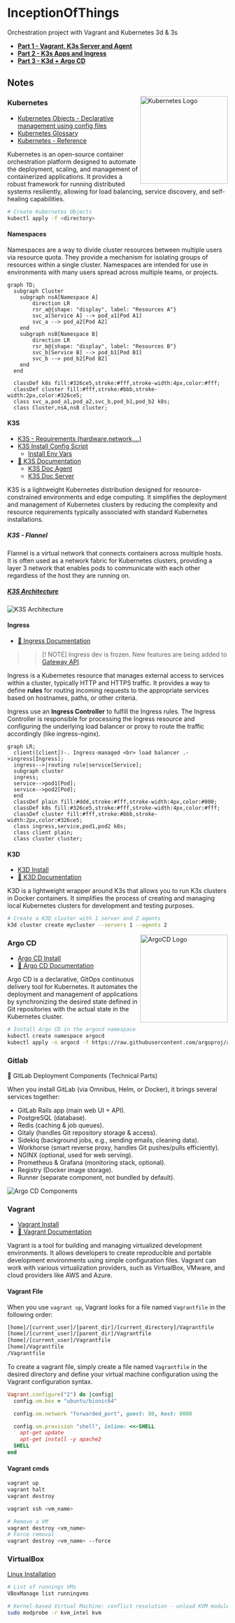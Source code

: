 # InceptionOfThings

Orchestration project with Vagrant and Kubernetes 3d &amp; 3s

- [**Part 1 - Vagrant, K3s Server and Agent**](./p1/)
- [**Part 2 - K3s Apps and Ingress**](./p2/)
- [**Part 3 - K3d + Argo CD**](./p3/)

## Notes

<img src="https://www.svgrepo.com/show/376331/kubernetes.svg" alt="Kubernetes Logo" title="Kubernetes Logo" width="200" align="right" />

### Kubernetes

- [Kubernetes Objects - Declarative management using config files](https://kubernetes.io/docs/tasks/manage-kubernetes-objects/declarative-config/)
- [Kubernetes Glossary](https://kubernetes.io/docs/reference/glossary/?fundamental=true)
- [Kubernetes - Reference](https://kubernetes.io/docs/reference/)

Kubernetes is an open-source container orchestration platform designed to automate the deployment, scaling, and management of containerized applications. It provides a robust framework for running distributed systems resiliently, allowing for load balancing, service discovery, and self-healing capabilities.

```bash
# Create Kubernetes Objects
kubectl apply -f <directory>
```

#### Namespaces

Namespaces are a way to divide cluster resources between multiple users via resource quota. They provide a mechanism for isolating groups of resources within a single cluster. Namespaces are intended for use in environments with many users spread across multiple teams, or projects.

```mermaid
graph TD;
  subgraph Cluster
    subgraph nsA[Namespace A]
        direction LR
        rsr_a@{shape: "display", label: "Resources A"}
        svc_a[Service A] --> pod_a1[Pod A1]
        svc_a --> pod_a2[Pod A2]
    end
    subgraph nsB[Namespace B]
        direction LR
        rsr_b@{shape: "display", label: "Resources B"}
        svc_b[Service B] --> pod_b1[Pod B1]
        svc_b --> pod_b2[Pod B2]
    end
  end

  classDef k8s fill:#326ce5,stroke:#fff,stroke-width:4px,color:#fff;
  classDef cluster fill:#fff,stroke:#bbb,stroke-width:2px,color:#326ce5;
  class svc_a,pod_a1,pod_a2,svc_b,pod_b1,pod_b2 k8s;
  class Cluster,nsA,nsB cluster;
```

#### K3S

- [K3S - Requirements (hardware,network,...)](https://docs.k3s.io/installation/requirements?os=debian)
- [K3S Install Config Script](https://docs.k3s.io/installation/configuration)
  - [Install Env Vars](https://docs.k3s.io/reference/env-variables)
- [📑 K3S Documentation](https://docs.k3s.io/)
  - [K3S Doc Agent](https://docs.k3s.io/cli/agent)
  - [K3S Doc Server](https://docs.k3s.io/cli/server)

K3S is a lightweight Kubernetes distribution designed for resource-constrained environments and edge computing. It simplifies the deployment and management of Kubernetes clusters by reducing the complexity and resource requirements typically associated with standard Kubernetes installations.

##### K3S - Flannel

Flannel is a virtual network that connects containers across multiple hosts. It is often used as a network fabric for Kubernetes clusters, providing a layer 3 network that enables pods to communicate with each other regardless of the host they are running on.

##### [K3S Architecture](https://docs.k3s.io/architecture/)

![K3S Architecture](https://docs.k3s.io/assets/images/how-it-works-k3s-revised-9c025ef482404bca2e53a89a0ba7a3c5.svg)

#### Ingress

- [📑 Ingress Documentation](https://kubernetes.io/docs/concepts/services-networking/ingress/)

> > [! NOTE]
> > Ingress dev is frozen. New features are being added to [Gateway API](https://kubernetes.io/docs/concepts/services-networking/gateway/).

Ingress is a Kubernetes resource that manages external access to services within a cluster, typically HTTP and HTTPS traffic. It provides a way to define **rules** for routing incoming requests to the appropriate services based on hostnames, paths, or other criteria.

Ingress use an **Ingress Controller** to fulfill the Ingress rules. The Ingress Controller is responsible for processing the Ingress resource and configuring the underlying load balancer or proxy to route the traffic accordingly (like ingress-nginx).

```mermaid
graph LR;
  client([client])-. Ingress-managed <br> load balancer .->ingress[Ingress];
  ingress-->|routing rule|service[Service];
  subgraph cluster
  ingress;
  service-->pod1[Pod];
  service-->pod2[Pod];
  end
  classDef plain fill:#ddd,stroke:#fff,stroke-width:4px,color:#000;
  classDef k8s fill:#326ce5,stroke:#fff,stroke-width:4px,color:#fff;
  classDef cluster fill:#fff,stroke:#bbb,stroke-width:2px,color:#326ce5;
  class ingress,service,pod1,pod2 k8s;
  class client plain;
  class cluster cluster;
```

#### K3D

- [K3D Install](https://k3d.io/v5.4.6/#installation)
- [📑 K3D Documentation](https://k3d.io/v5.4.6/#documentation)

K3D is a lightweight wrapper around K3s that allows you to run K3s clusters in Docker containers. It simplifies the process of creating and managing local Kubernetes clusters for development and testing purposes.

```bash
# Create a K3D cluster with 1 server and 2 agents
k3d cluster create mycluster --servers 1 --agents 2
```

<img src="https://argo-cd.readthedocs.io/en/stable/assets/logo.png" title="ArgoCD Logo" alt="ArgoCD Logo" align="right" width="200" />

### Argo CD

- [Argo CD Install](https://argo-cd.readthedocs.io/en/stable/getting_started/)
- [📑 Argo CD Documentation](https://argo-cd.readthedocs.io)

Argo CD is a declarative, GitOps continuous delivery tool for Kubernetes. It automates the deployment and management of applications by synchronizing the desired state defined in Git repositories with the actual state in the Kubernetes cluster.

```bash
# Install Argo CD in the argocd namespace
kubectl create namespace argocd
kubectl apply -n argocd -f https://raw.githubusercontent.com/argoproj/argo-cd/stable/manifests/install.yaml
```

### Gitlab

🔧 GitLab Deployment Components (Technical Parts)

When you install GitLab (via Omnibus, Helm, or Docker), it brings several services together:

- GitLab Rails app (main web UI + API).
- PostgreSQL (database).
- Redis (caching & job queues).
- Gitaly (handles Git repository storage & access).
- Sidekiq (background jobs, e.g., sending emails, cleaning data).
- Workhorse (smart reverse proxy, handles Git pushes/pulls efficiently).
- NGINX (optional, used for web serving).
- Prometheus & Grafana (monitoring stack, optional).
- Registry (Docker image storage).
- Runner (separate component, not bundled by default).

<img src="https://argo-cd.readthedocs.io/en/stable/assets/argocd-components.png" title="Argo CD Components" alt="Argo CD Components" />

### Vagrant

- [Vagrant Install](https://developer.hashicorp.com/vagrant/install)
- [📑 Vagrant Documentation](https://developer.hashicorp.com/vagrant/docs)

Vagrant is a tool for building and managing virtualized development environments. It allows developers to create reproducible and portable development environments using simple configuration files. Vagrant can work with various virtualization providers, such as VirtualBox, VMware, and cloud providers like AWS and Azure.

#### Vagrant File

When you use `vagrant up`, Vagrant looks for a file named `Vagrantfile` in the following order:

```bash
[home]/[current_user]/[parent_dir]/[current_directory]/Vagrantfile
[home]/[current_user]/[parent_dir]/Vagrantfile
[home]/[current_user]/Vagrantfile
[home]/Vagrantfile
/Vagrantfile
```

To create a vagrant file, simply create a file named `Vagrantfile` in the desired directory and define your virtual machine configuration using the Vagrant configuration syntax.

```ruby
Vagrant.configure("2") do |config|
  config.vm.box = "ubuntu/bionic64"

  config.vm.network "forwarded_port", guest: 80, host: 8080

  config.vm.provision "shell", inline: <<-SHELL
    apt-get update
    apt-get install -y apache2
  SHELL
end
```

#### Vagrant cmds

```bash
vagrant up
vagrant halt
vagrant destroy
```

```bash
vagrant ssh <vm_name>
```

```bash
# Remove a VM
vagrant destroy <vm_name>
# Force removal
vagrant destroy <vm_name> --force
```

### VirtualBox

[Linux Installation](https://www.virtualbox.org/wiki/Linux_Downloads)

```bash
# List of runnings VMs
VBoxManage list runningvms
```

```bash
# Kernel-based Virtual Machine: conflict resolution - unload KVM modules
sudo modprobe -r kvm_intel kvm
```
